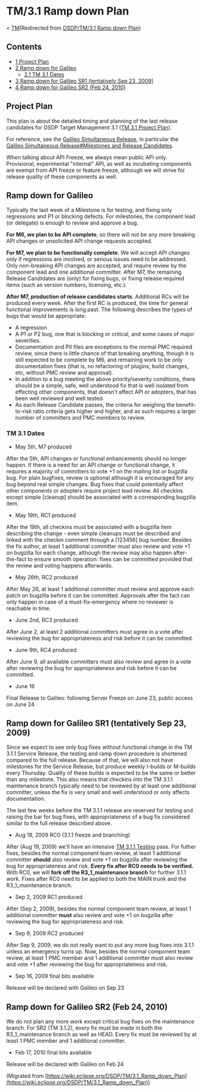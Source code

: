 

TM/3.1 Ramp down Plan
=====================

< [TM](./TM "TM")(Redirected from [DSDP/TM/3.1 Ramp down Plan](./index.php?title=DSDP/TM/3.1_Ramp_down_Plan&redirect=no "DSDP/TM/3.1 Ramp down Plan"))

Contents
--------

*   [1 Project Plan](#Project-Plan)
*   [2 Ramp down for Galileo](#Ramp-down-for-Galileo)
    *   [2.1 TM 3.1 Dates](#TM-3.1-Dates)
*   [3 Ramp down for Galileo SR1 (tentatively Sep 23, 2009)](#Ramp-down-for-Galileo-SR1-.28tentatively-Sep-23.2C-2009.29)
*   [4 Ramp down for Galileo SR2 (Feb 24, 2010)](#Ramp-down-for-Galileo-SR2-.28Feb-24.2C-2010.29)

Project Plan
------------

This plan is about the detailed timing and planning of the last release candidates for DSDP Target Management 3.1 ([TM 3.1 Project Plan](https://www.eclipse.org/dsdp/tm/development/plan.php)).

For reference, see the [Galileo Simultaneous Release](./Galileo_Simultaneous_Release "Galileo Simultaneous Release"), in particular the [Galileo Simultaneous Release#Milestones and Release Candidates](./Galileo_Simultaneous_Release#Milestones_and_Release_Candidates "Galileo Simultaneous Release").

When talking about API Freeze, we always mean public API only. Provisional, experimental "internal" API, as well as incubating components are exempt from API freeze or feature freeze, although we will strive for release quality of these components as well.

Ramp down for Galileo
---------------------

Typically the last week of a Milestone is for testing, and fixing only regressions and P1 or blocking defects. For milestones, the component lead (or delegate) is enough to review and approve a bug.

**For M6, we plan to be API complete**, so there will not be any more breaking API changes or unsolicited API change requests accepted.

**For M7, we plan to be functionally complete**. We will accept API changes only if regressions are involved, or serious issues need to be addressed. Only non-breaking API changes are accepted, and require review by the component lead and one additional committer. After M7, the remaining Release Candidates are (only) for fixing bugs, or fixing release required items (such as version numbers, licensing, etc.).

**After M7, production of release candidates starts**. Additional RCs will be produced every week. After the first RC is produced, the time for general functional improvements is long past. The following describes the types of bugs that would be appropriate:

*   A regression
*   A P1 or P2 bug, one that is blocking or critical, and some cases of major severities.
*   Documentation and PII files are exceptions to the normal PMC required review, since there is little chance of that breaking anything, though it is still expected to be complete by M6, and remaining work to be only documentation fixes (that is, no refactoring of plugins, build changes, etc, without PMC review and approval).
*   In addition to a bug meeting the above priority/severity conditions, there should be a simple, safe, well understood fix that is well isolated from effecting other components, that doesn't affect API or adopters, that has been well reviewed and well tested.
*   As each Release Candidate passes, the criteria for weighing the benefit-to-risk ratio criteria gets higher and higher, and as such requires a larger number of committers and PMC members to review.

### TM 3.1 Dates

*   May 5th, M7 produced

After the 5th, API changes or functional enhancements should no longer happen. If there is a need for an API change or functional change, it requires a majority of committers to vote +1 on the mailing list or bugzilla bug. For plain bugfixes, review is optional although it is encouraged for any bug beyond real simple changes. Bug fixes that could potentially affect other components or adopters require project lead review. All checkins except simple \[cleanup\] should be associated with a corresponding bugzilla item.

*   May 19th, RC1 produced

After the 19th, all checkins must be associated with a bugzilla item describing the change - even simple cleanups must be described and linked with the checkin comment through a \[123456\] bug number. Besides the fix author, at least 1 additional committer must also review and vote +1 on bugzilla for each change, although the review may also happen after-the-fact to ensure smooth operation: fixes can be committed provided that the review and voting happens afterwards.

*   May 26th, RC2 produced

After May 26, at least 1 additional committer must review and approve each patch on bugzilla before it can be committed. Approvals after the fact can only happen in case of a must-fix-emergency where no reviewer is reachable in time.

*   June 2nd, RC3 produced

After June 2, at least 2 additional committers must agree in a vote after reviewing the bug for appropriateness and risk before it can be committed.

*   June 9th, RC4 produced

After June 9, all available committers must also review and agree in a vote after reviewing the bug for appropriateness and risk before it can be committed.

*   June 16

Final Release to Galileo: following Server Freeze on June 23, public access on June 24

Ramp down for Galileo SR1 (tentatively Sep 23, 2009)
----------------------------------------------------

Since we expect to see only bug fixes without functional change in the TM 3.1.1 Service Release, the testing and ramp down procedure is shortened compared to the full release. Because of that, we will also not have milestones for the Service Release, but produce weekly I-builds or M-builds every Thursday. Quality of these builds is expected to be the same or better than any milestone. This also means that checkins into the TM 3.1.1 maintenance branch typically need to be reviewed by at least one additional committer, unless the fix is very small and well understood or only affects documentation.

The last few weeks before the TM 3.1.1 release are reserved for testing and raising the bar for bug fixes, with appropriateness of a bug fix considered similar to the full release described above.

*   Aug 19, 2009 RC0 (3.1.1 freeze and branching)

After (Aug 19, 2009) we'll have an intensive [TM 3.1.1 Testing](./index.php?title=TM_3.1.1_Testing&action=edit&redlink=1 "TM 3.1.1 Testing (page does not exist)") pass. For futher fixes, besides the normal component team review, at least 1 additional committer **should** also review and vote +1 on bugzilla after reviewing the bug for appropriateness and risk. **Every fix after RC0 needs to be verified.** With RC0, we will **fork off the R3\_1\_maintenance branch** for further 3.1.1 work. Fixes after RC0 need to be applied to both the MAIN trunk and the R3\_1\_maintenance branch.

*   Sep 2, 2009 RC1 produced

After (Sep 2, 2009), besides the normal component team review, at least 1 additional committer **must** also review and vote +1 on bugzilla after reviewing the bug for appropriateness and risk.

*   Sep 9, 2009 RC2 produced

After Sep 9, 2009, we do not really want to put any more bug fixes into 3.1.1 unless an emergency turns up. Now, besides the normal component team review, at least 1 PMC member and 1 additional committer must also review and vote +1 after reviewing the bug for appropriateness and risk.

*   Sep 16, 2009 final bits available

Release will be declared with Galileo on Sep 23

Ramp down for Galileo SR2 (Feb 24, 2010)
----------------------------------------

We do not plan any more work except critical bug fixes on the maintenance branch. For SR2 (TM 3.1.2), every fix must be made in both the R3\_1\_maintenance branch as well as HEAD. Every fix must be reviewed by at least 1 PMC member and 1 additional committer.

*   Feb 17, 2010 final bits available

Release will be declared with Galileo on Feb 24


(Migrated from [https://wiki.eclipse.org/DSDP/TM/3.1_Ramp_down_Plan](https://wiki.eclipse.org/DSDP/TM/3.1_Ramp_down_Plan))
